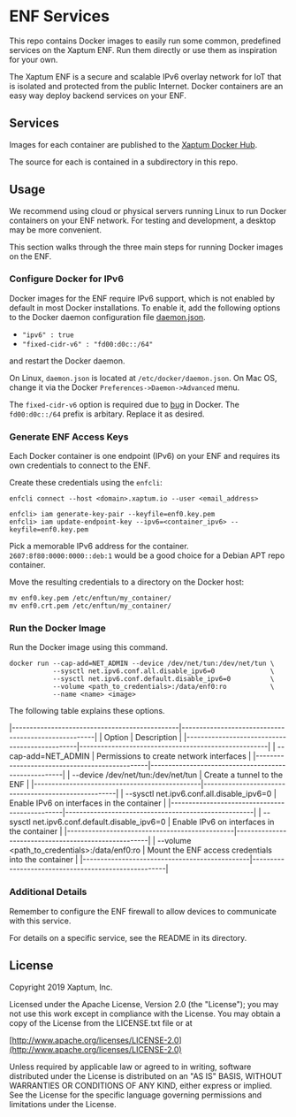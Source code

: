 # ENF Services

This repo contains Docker images to easily run some common, predefined
services on the Xaptum ENF. Run them directly or use them as
inspiration for your own.

The Xaptum ENF is a secure and scalable IPv6 overlay network for IoT
that is isolated and protected from the public Internet.  Docker
containers are an easy way deploy backend services on your ENF.

## Services

Images for each container are published to the [Xaptum Docker
Hub](https://hub.docker.com/u/xaptum).

The source for each is contained in a subdirectory in this repo.

## Usage

We recommend using cloud or physical servers running Linux to run
Docker containers on your ENF network.  For testing and development, a
desktop may be more convenient.

This section walks through the three main steps for running Docker
images on the ENF.

### Configure Docker for IPv6

Docker images for the ENF require IPv6 support, which is not enabled
by default in most Docker installations.  To enable it, add the
following options to the Docker daemon configuration file
[daemon.json](https://docs.docker.com/engine/reference/commandline/dockerd/#daemon-configuration-file).

- `"ipv6" : true`
- `"fixed-cidr-v6" : "fd00:d0c::/64"`

and restart the Docker daemon.

On Linux, `daemon.json` is located at `/etc/docker/daemon.json`.  On
Mac OS, change it via the Docker `Preferences->Daemon->Advanced` menu.

The `fixed-cidr-v6` option is required due to
[bug](https://github.com/moby/moby/issues/36954) in Docker. The
`fd00:d0c::/64` prefix is arbitary. Replace it as desired.

### Generate ENF Access Keys

Each Docker container is one endpoint (IPv6) on your ENF and requires
its own credentials to connect to the ENF.

Create these credentials using the `enfcli`:

    enfcli connect --host <domain>.xaptum.io --user <email_address>

    enfcli> iam generate-key-pair --keyfile=enf0.key.pem
    enfcli> iam update-endpoint-key --ipv6=<container_ipv6> --keyfile=enf0.key.pem

Pick a memorable IPv6 address for the
container. `2607:8f80:0000:0000::deb:1` would be a good choice for a
Debian APT repo container.

Move the resulting credentials to a directory on the Docker host:

    mv enf0.key.pem /etc/enftun/my_container/
    mv enf0.crt.pem /etc/enftun/my_container/

### Run the Docker Image

Run the Docker image using this command.

    docker run --cap-add=NET_ADMIN --device /dev/net/tun:/dev/net/tun \
               --sysctl net.ipv6.conf.all.disable_ipv6=0              \
               --sysctl net.ipv6.conf.default.disable_ipv6=0          \
               --volume <path_to_credentials>:/data/enf0:ro           \
               --name <name> <image>

The following table explains these options.


|-----------------------------------------------|-----------------------------------------------------|
| Option                                        | Description                                         |
|-----------------------------------------------|-----------------------------------------------------|
| --cap-add=NET_ADMIN                           | Permissions to create  network interfaces           |
|-----------------------------------------------|-----------------------------------------------------|
| --device /dev/net/tun:/dev/net/tun            | Create a tunnel to the ENF                          |
|-----------------------------------------------|-----------------------------------------------------|
| --sysctl net.ipv6.conf.all.disable_ipv6=0     | Enable IPv6 on interfaces in the container          |
|-----------------------------------------------|-----------------------------------------------------|
| --sysctl net.ipv6.conf.default.disable_ipv6=0 | Enable IPv6 on interfaces in the container          |
|-----------------------------------------------|-----------------------------------------------------|
| --volume <path_to_credentials>:/data/enf0:ro  | Mount the ENF access credentials into the container |
|-----------------------------------------------|-----------------------------------------------------|

### Additional Details

Remember to configure the ENF firewall to allow devices to communicate
with this service.

For details on a specific service, see the README in its directory.

## License

Copyright 2019 Xaptum, Inc.

Licensed under the Apache License, Version 2.0 (the "License"); you may not
use this work except in compliance with the License. You may obtain a copy of
the License from the LICENSE.txt file or at

[http://www.apache.org/licenses/LICENSE-2.0](http://www.apache.org/licenses/LICENSE-2.0)

Unless required by applicable law or agreed to in writing, software
distributed under the License is distributed on an "AS IS" BASIS, WITHOUT
WARRANTIES OR CONDITIONS OF ANY KIND, either express or implied. See the
License for the specific language governing permissions and limitations under
the License.
